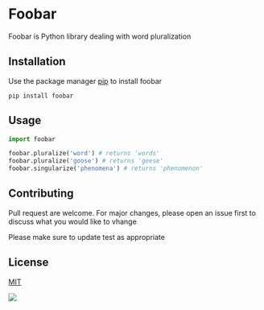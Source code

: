 

# Foobar

Foobar is Python library dealing with word pluralization

## Installation

Use the package manager [pip](https://pypi.org/project/pip/) to install foobar
```
pip install foobar
```


## Usage

~~~python
import foobar

foobar.pluralize('word') # returns 'words'
foobar.pluralize('goose') # returns 'geese'
foobar.singularize('phenomena') # returns 'phenomenon'
~~~

## Contributing
Pull request are welcome. For major changes, please open an issue first to discuss what you would like to vhange

Please make sure to update test as appropriate


## License

[MIT](https://www.mit.edu/)


![](https://github.com/amr158/version-control-lab2/tree/master/img/lab1_q4.png)
